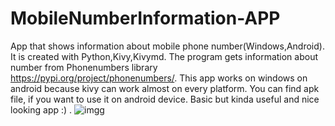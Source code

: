 # MobileNumberInformation-APP
App that shows information about mobile phone number(Windows,Android). It is created with Python,Kivy,Kivymd. The program gets information about number from Phonenumbers library https://pypi.org/project/phonenumbers/. This app works on windows on android because kivy can work almost on every platform. You can find apk file, if you want to use it on android device. Basic but kinda useful and nice looking app :) .
![imgg](https://user-images.githubusercontent.com/92724870/171426521-dbe1d0c7-e16a-4a97-a8df-9275e18a8faf.jpg)
